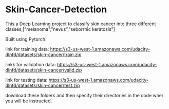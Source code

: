 # Skin-Cancer-Detection
This a Deep Learning project to classify skin cancer into three different classes,["melanoma","nevus","seborrhic keratosis"] 

Built using Pytorch.

link for training data:
https://s3-us-west-1.amazonaws.com/udacity-dlnfd/datasets/skin-cancer/train.zip

linkk for validation data:
https://s3-us-west-1.amazonaws.com/udacity-dlnfd/datasets/skin-cancer/valid.zip

link for testing data:
https://s3-us-west-1.amazonaws.com/udacity-dlnfd/datasets/skin-cancer/test.zip


download these folders and then specify their directories in the code wher you will be instructed.
